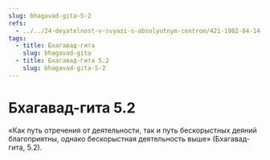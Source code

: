 ```yaml
---
slug: bhagavad-gita-5-2
refs:
  - ../../24-deyatelnost-v-svyazi-s-absolyutnym-centrom/421-1982-04-14-c6-d1-nekotorye-polozheniya-karma-jogi-v-gite.md
tags:
  - title: Бхагавад-гита
    slug: bhagavad-gita
  - title: Бхагавад-гита 5.2
    slug: bhagavad-gita-5-2
---
```


# Бхагавад-гита 5.2

«Как путь отречения от деятельности, так и путь бескорыстных деяний благоприятны, однако бескорыстная деятельность выше» (Бхагавад-гита, 5.2).

